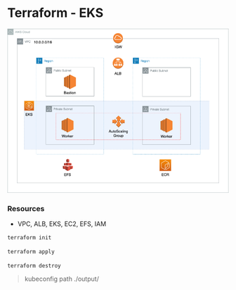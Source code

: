 # Terraform - EKS

![EKSInfra](../images/eks.png)

### Resources
* VPC, ALB, EKS, EC2, EFS, IAM



```
terraform init

terraform apply

terraform destroy
```

> kubeconfig path ./output/

